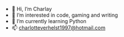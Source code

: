 - 👋 Hi, I’m Charlay
- 👀 I’m interested in code, gaming and writing
- 🌱 I’m currently learning Python
- 📫 charlotteverhelst1997@hotmail.com 

<!---
Amethyst597/Amethyst597 is a ✨ special ✨ repository because its `README.md` (this file) appears on your GitHub profile.
You can click the Preview link to take a look at your changes.
--->
